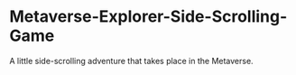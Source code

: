 # Metaverse-Explorer-Side-Scrolling-Game
 A little side-scrolling adventure that takes place in the Metaverse.
